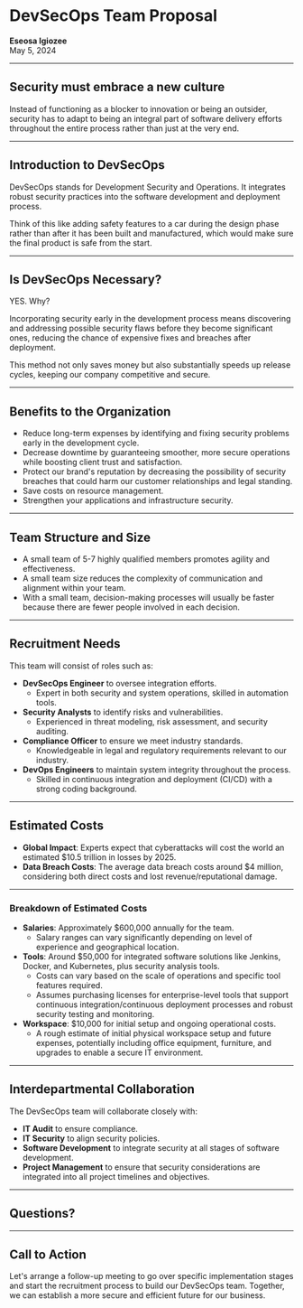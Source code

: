 # DevSecOps Team Proposal

**Eseosa Igiozee** \
May 5, 2024 

---

## Security must embrace a new culture

Instead of functioning as a blocker to innovation or being an outsider, security has to adapt to being an integral part of software delivery efforts throughout the entire process rather than just at the very end.

---

## Introduction to DevSecOps

DevSecOps stands for Development Security and Operations. It integrates robust security practices into the software development and deployment process.

Think of this like adding safety features to a car during the design phase rather than after it has been built and manufactured, which would make sure the final product is safe from the start.

---

## Is DevSecOps Necessary?

YES. Why?

Incorporating security early in the development process means discovering and addressing possible security flaws before they become significant ones, reducing the chance of expensive fixes and breaches after deployment.

This method not only saves money but also substantially speeds up release cycles, keeping our company competitive and secure.

---

## Benefits to the Organization

- Reduce long-term expenses by identifying and fixing security problems early in the development cycle.
- Decrease downtime by guaranteeing smoother, more secure operations while boosting client trust and satisfaction.
- Protect our brand's reputation by decreasing the possibility of security breaches that could harm our customer relationships and legal standing.
- Save costs on resource management.
- Strengthen your applications and infrastructure security.

---

## Team Structure and Size

- A small team of 5-7 highly qualified members promotes agility and effectiveness.
- A small team size reduces the complexity of communication and alignment within your team.
- With a small team, decision-making processes will usually be faster because there are fewer people involved in each decision.

---

## Recruitment Needs

This team will consist of roles such as:

- **DevSecOps Engineer** to oversee integration efforts.
  - Expert in both security and system operations, skilled in automation tools.
- **Security Analysts** to identify risks and vulnerabilities.
  - Experienced in threat modeling, risk assessment, and security auditing.
- **Compliance Officer** to ensure we meet industry standards.
  - Knowledgeable in legal and regulatory requirements relevant to our industry.
- **DevOps Engineers** to maintain system integrity throughout the process.
  - Skilled in continuous integration and deployment (CI/CD) with a strong coding background.

---

## Estimated Costs

- **Global Impact**: Experts expect that cyberattacks will cost the world an estimated $10.5 trillion in losses by 2025.
- **Data Breach Costs**: The average data breach costs around $4 million, considering both direct costs and lost revenue/reputational damage.

---

### Breakdown of Estimated Costs

- **Salaries**: Approximately $600,000 annually for the team.
  - Salary ranges can vary significantly depending on level of experience and geographical location.
- **Tools**: Around $50,000 for integrated software solutions like Jenkins, Docker, and Kubernetes, plus security analysis tools.
  - Costs can vary based on the scale of operations and specific tool features required.
  - Assumes purchasing licenses for enterprise-level tools that support continuous integration/continuous deployment processes and robust security testing and monitoring.
- **Workspace**: $10,000 for initial setup and ongoing operational costs.
  - A rough estimate of initial physical workspace setup and future expenses, potentially including office equipment, furniture, and upgrades to enable a secure IT environment.

---

## Interdepartmental Collaboration

The DevSecOps team will collaborate closely with:

- **IT Audit** to ensure compliance.
- **IT Security** to align security policies.
- **Software Development** to integrate security at all stages of software development.
- **Project Management** to ensure that security considerations are integrated into all project timelines and objectives.

---

## Questions?

---

## Call to Action

Let's arrange a follow-up meeting to go over specific implementation stages and start the recruitment process to build our DevSecOps team. Together, we can establish a more secure and efficient future for our business.
